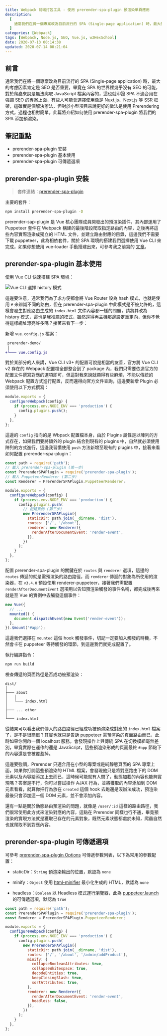 ```yaml
---
title: Webpack 前端打包工具 - 使用 prerender-spa-plugin 預渲染單頁應用
description:
  [
    通常我們在將一個專案改為目前流行的 SPA (Single-page application) 時，最大的考慮因素肯定是 SEO 是否重要，畢竟在 SPA 的世界裡幾乎沒有 SEO 的可能，對於爬蟲來說是無法爬取 JavaScript 檔案內容的，這也就印證 SPA 不適合用在強調 SEO 的專案上面，有些人可能會選擇使用像是 Nuxt.js、Next.js 等 SSR 框架，這確實是個解決辦法，但對於小型項目來說更好的做法是使用 Prerendering 方式，過程也相對簡單。此篇將介紹如何使用 prerender-spa-plugin 將我們的 SPA 添加預渲染。,
  ]
categories: [Webpack]
tags: [Webpack, Node.js, SEO, Vue.js, w3HexSchool]
date: 2020-07-13 00:14:38
updated: 2020-07-14 00:21:04
---
```


## 前言

通常我們在將一個專案改為目前流行的 SPA (Single-page application) 時，最大的考慮因素肯定是 SEO 是否重要，畢竟在 SPA 的世界裡幾乎沒有 SEO 的可能，對於爬蟲來說是無法爬取 JavaScript 檔案內容的，這也就印證 SPA 不適合用在強調 SEO 的專案上面，有些人可能會選擇使用像是 Nuxt.js、Next.js 等 SSR 框架，這確實是個解決辦法，但對於小型項目來說更好的做法是使用 Prerendering 方式，過程也相對簡單。此篇將介紹如何使用 prerender-spa-plugin 將我們的 SPA 添加預渲染。

## 筆記重點

- prerender-spa-plugin 安裝
- prerender-spa-plugin 基本使用
- prerender-spa-plugin 可傳遞選項

## prerender-spa-plugin 安裝

> 套件連結：[prerender-spa-plugin](https://www.npmjs.com/package/prerender-spa-plugin)

主要的套件：

```bash
npm install prerender-spa-plugin -D
```

prerender-sap-plugin 是 Vue 核心團隊成員開發出的預渲染插件，其內部運用了 Puppeteer 套件在 Webpack 構建的最後階段爬取指定路由的內容，之後再將這些內容實際渲染成獨立的 HTML 文件，並建立路由對應的目錄，這邊我們不需要下載 puppeteer，此為相依套件，關於 SPA 環境的搭建我們選擇使用 Vue CLI 來完成，如果你想使用 vue-loader 手動搭建出來，可參考我之前寫的 [文章](https://awdr74100.github.io/2020-04-13-webpack-vueloader/)。

## prerender-spa-plugin 基本使用

使用 Vue CLI 快速搭建 SPA 環境：

![Vue CLI 選擇 history 模式](https://i.imgur.com/MI86Ycm.png)

這邊要注意，通常我們為了求方便都會將 Vue Router 設為 hash 模式，也就是使用 `#` 來辨識不同的路由，但在 prerender-spa-plugin 中此模式是不被允許的，這樣會發生對應路由生成的 `index.html` 文件內容都一樣的問題，請將其改為 history 模式，這也是我推薦的模式，雖然還得再主機那邊設定重定向，但你不覺得這樣網址漂亮許多嗎？接著來看下一步：

新增 `vue.config.js` 檔案：

```diff
 prerender-demo/
 │
+└─── vue.config.js
```

對於某部分的人來講，Vue CLI v3+ 的配置可說是相當的友善，官方將 Vue CLI v2 存在的 Webpack 配置檔全部整合到了 package 內，我們只需要依造官方的配置文件撰寫對應的選項即可，但這對我來說就顯得有些麻煩，不能以傳統的 Webpack 配置方式進行配置，反而還得向官方文件查詢，這邊要新增 Plugin 必須使用以下方式撰寫：

```js
module.exports = {
  configureWebpack(config) {
    if (process.env.NODE_ENV === 'production') {
      config.plugins.push();
    }
  },
};
```

這邊的 `config` 指向的是 Wbpack 配置檔本身，由於 Plugins 屬性是以陣列的方式存在，如果我們要將額外的 plugin 結合到現有的 plugins 中，自然就必須使用陣列的方式進行，這邊我習慣使用 `push` 方法新增至現有的 plugins 中，接著來看如何配置 prerender-spa-plugin：

```js
const path = require('path');
// 載入 prerender-spa-plugin (第一步)
const PrerenderSPAPlugin = require('prerender-spa-plugin');
// 載入 PuppeteerRenderer (第二步)
const Renderer = PrerenderSPAPlugin.PuppeteerRenderer;

module.exports = {
  configureWebpack(config) {
    if (process.env.NODE_ENV === 'production') {
      config.plugins.push(
        // 創建實例 (第三步)
        new PrerenderSPAPlugin({
          staticDir: path.join(__dirname, 'dist'),
          routes: ['/', '/about'],
          renderer: new Renderer({
            renderAfterDocumentEvent: 'render-event',
          }),
        })
      );
    }
  },
};
```

配置 prerender-spa-plugin 的關鍵在於 `routes` 與 `renderer` 選項，這邊的 `routes` 傳遞的就是需預渲染的路由路徑，而 `renderer` 傳遞的對象為所使用的渲染器，在 `v3.4.0` 預設使用 renderer-puppeteer，接著我們需配置 `renderAfterDocumentEvent` 選項用以告知預渲染觸發的事件名稱，都完成後再來就是至 Vue 的實例中去觸發這個事件：

```js
new Vue({
  // ...
  mounted() {
    document.dispatchEvent(new Event('render-event'));
  },
}).$mount('#app');
```

這邊我們選擇在 `mounted` 這個 hook 觸發事件，切記一定要加入觸發的時機，不然會卡在 puppeteer 等待觸發的環節，到這邊我們就完成配置了。

執行編譯指令：

```bash
npm run build
```

檢查傳遞的頁面路徑是否成功被預渲染：

```plain
dist/
│
├─── about
│   │
│   └─── index.html
│
├─── ... other
│
└─── index.html
```

從結果可以看出我們傳入的路由路徑已經成功被預渲染成對應的 `index.html` 檔案了，是不是很簡單？其實也就只是告訴 puppeteer 需預渲染的頁面路由而已，此時如果你開啟一個 localhost 服務，會發現操作上與傳統 SPA 在切換模組毫無差別，畢竟實際在運作的還是 JavaScript，這些預渲染形成的頁面最終 `#app` 節點下的內容還是會被覆蓋掉。

這邊要強調，Prerender 只適合用在小型的專案或是純靜態頁面的 SPA 專案上面，如果你打開這些預渲染的 HTML 檔案，會發現他只是將對應路由下的 DOM 元素以及內容給添加上去而已，這時候可能就有人問了，動態加載的內容也能夠實現嗎？答案是不行，你可以嘗試操作 AJAX 行為，並將獲取的內容添加到 DOM 元素看看，就算你把行為放在 `created` 這個 hook 去跑還是沒辦法成功，預渲染最後只會添加這一個 DOM 元素，並不會添加內容。

還有一點是關於動態路由預渲染的問題，就像是 `/user/:id` 這樣的路由路徑，我們很常使用此方式來渲染對應的內容，這點在 Prerender 同樣也行不通，畢竟預渲染的實現方法就是獲取已存在的元素對象，既然元素狀態都處於未知，爬蟲自然也就爬取不到對應內容。

## prerender-spa-plugin 可傳遞選項

可參考 [prerender-spa-plugin Options](https://www.npmjs.com/package/prerender-spa-plugin#plugin-options) 可傳遞參數列表，以下為常用的參數配置：

- staticDir：`String`
  預渲染輸出的位置，默認為 `none`

- minify：`Object`
  使用 [html-minifier](https://github.com/kangax/html-minifier#options-quick-reference) 最小化生成的 HTML，默認為 `none`

- headless：`Boolean`
  以 Headless 模式運行瀏覽器，此為 [puppeteer.launch](https://zhaoqize.github.io/puppeteer-api-zh_CN/#?product=Puppeteer&version=v1.17.0&show=api-puppeteerlaunchoptions) 的可傳遞選項，默認為 `true`

```js
const path = require('path');
const PrerenderSPAPlugin = require('prerender-spa-plugin');
const Renderer = PrerenderSPAPlugin.PuppeteerRenderer;

module.exports = {
  configureWebpack(config) {
    if (process.env.NODE_ENV === 'production') {
      config.plugins.push(
        new PrerenderSPAPlugin({
          staticDir: path.join(__dirname, 'dist'),
          routes: ['/', '/about', '/admin/addProduct'],
          minify: {
            collapseBooleanAttributes: true,
            collapseWhitespace: true,
            decodeEntities: true,
            keepClosingSlash: true,
            sortAttributes: true,
          },
          renderer: new Renderer({
            renderAfterDocumentEvent: 'render-event',
            headless: false,
          }),
        })
      );
    }
  },
};
```
